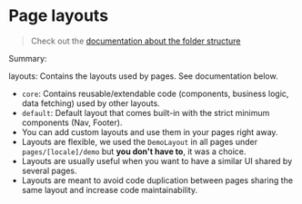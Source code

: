 Page layouts
===

> Check out the [documentation about the folder structure](../README.md#folder-structure)

Summary:

layouts: Contains the layouts used by pages. See documentation below.

- `core`: Contains reusable/extendable code (components, business logic, data fetching) used by other layouts.
- `default`: Default layout that comes built-in with the strict minimum components (Nav, Footer).
- You can add custom layouts and use them in your pages right away.
- Layouts are flexible, we used the `DemoLayout` in all pages under `pages/[locale]/demo` but **you don't have to**, it was a choice.
- Layouts are usually useful when you want to have a similar UI shared by several pages.
- Layouts are meant to avoid code duplication between pages sharing the same layout and increase code maintainability.
